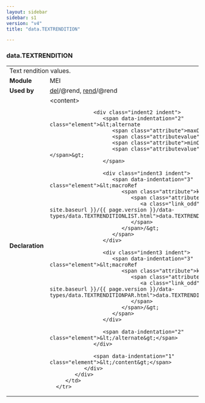 ```yaml
---
layout: sidebar
sidebar: s1
version: "v4"
title: "data.TEXTRENDITION"

---
```


<div class="macroSpec">
   <h3 id="data.TEXTRENDITION">data.TEXTRENDITION</h3>
   <table class="wovenodd">
      <tr>
         <td colspan="2" class="wovenodd-col2">Text rendition values.</td>
      </tr>
      <tr>
         <td class="wovenodd-col1">
            <strong>Module</strong>
         </td>
         <td class="wovenodd-col2">MEI</td>
      </tr>
      <tr>
         <td class="wovenodd-col1">
            <strong>Used by</strong>
         </td>
         <td class="wovenodd-col2">
            <div class="parent">
               <a class="link_odd_classSpec" href="{{ site.baseurl }}/{{ page.version }}/elements/del.html">del</a>/@rend, 
               <a class="link_odd_classSpec" href="{{ site.baseurl }}/{{ page.version }}/elements/rend.html">rend</a>/@rend
            </div>
         </td>
      </tr>
      <tr>
         <td class="wovenodd-col1">
            <strong>Declaration</strong>
         </td>
         <td class="wovenodd-col2">
            <div xml:space="preserve" class="pre">
               <div class="indent1 indent">
                  <span data-indentation="1" class="element">&lt;content&gt;</span>
                  
                  <div class="indent2 indent">
                     <span data-indentation="2" class="element">&lt;alternate 
                        <span class="attribute">maxOccurs=</span>
                        <span class="attributevalue">"1"</span> 
                        <span class="attribute">minOccurs=</span>
                        <span class="attributevalue">"1"</span>&gt;
                     </span>
                     
                     <div class="indent3 indent">
                        <span data-indentation="3" class="element">&lt;macroRef 
                           <span class="attribute">key=
                              <span class="attributevalue">"
                                 <a class="link_odd" href="{{ site.baseurl }}/{{ page.version }}/data-types/data.TEXTRENDITIONLIST.html">data.TEXTRENDITIONLIST</a>"
                              </span>
                           </span>/&gt;
                        </span>
                     </div>
                     
                     <div class="indent3 indent">
                        <span data-indentation="3" class="element">&lt;macroRef 
                           <span class="attribute">key=
                              <span class="attributevalue">"
                                 <a class="link_odd" href="{{ site.baseurl }}/{{ page.version }}/data-types/data.TEXTRENDITIONPAR.html">data.TEXTRENDITIONPAR</a>"
                              </span>
                           </span>/&gt;
                        </span>
                     </div>
                     
                     <span data-indentation="2" class="element">&lt;/alternate&gt;</span>
                  </div>
                  
                  <span data-indentation="1" class="element">&lt;/content&gt;</span>
               </div>
            </div>
         </td>
      </tr>
   </table>
</div>